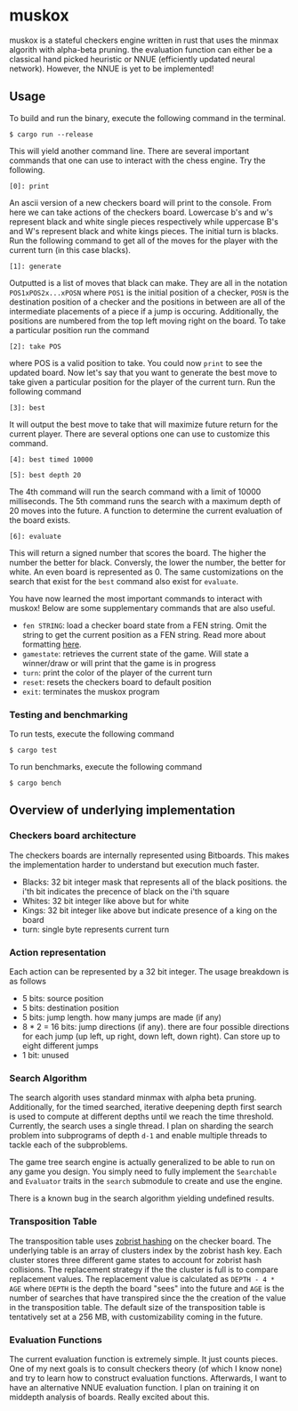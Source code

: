 # muskox

muskox is a stateful checkers engine written in rust that uses the minmax algorith with alpha-beta pruning. the evaluation function can either be a classical hand picked heuristic or NNUE (efficiently updated neural network). However, the NNUE is yet to be implemented!

## Usage

To build and run the binary, execute the following command in the terminal.

`$ cargo run --release`

This will yield another command line. There are several important commands that one can use to interact with the chess engine. Try the following.

`[0]: print`

An ascii version of a new checkers board will print to the console. From here we can take actions of the checkers board. Lowercase b's and w's represent black and white single pieces respectively while uppercase B's and W's represent black and white kings pieces. The initial turn is blacks. Run the following command to get all of the moves for the player with the current turn (in this case blacks).

`[1]: generate`

Outputted is a list of moves that black can make. They are all in the notation `POS1xPOS2x...xPOSN` where `POS1` is the initial position of a checker, `POSN` is the destination position of a checker and the positions in between are all of the intermediate placements of a piece if a jump is occuring. Additionally, the positions are numbered from the top left moving right on the board. To take a particular position run the command

`[2]: take POS`

where POS is a valid position to take. You could now `print` to see the updated board. Now let's say that you want to generate the best move to take given a particular position for the player of the current turn. Run the following command

`[3]: best`

It will output the best move to take that will maximize future return for the current player. There are several options one can use to customize this command.

`[4]: best timed 10000`

`[5]: best depth 20`

The 4th command will run the search command with a limit of 10000 milliseconds. The 5th command runs the search with a maximum depth of 20 moves into the future. A function to determine the current evaluation of the board exists.

`[6]: evaluate`

This will return a signed number that scores the board. The higher the number the better for black. Conversly, the lower the number, the better for white. An even board is represented as 0. The same customizations on the search that exist for the `best` command also exist for `evaluate`.

You have now learned the most important commands to interact with muskox! Below are some supplementary commands that are also useful.

* `fen STRING`: load a checker board state from a FEN string. Omit the string to get the current position as a FEN string. Read more about formatting [here](https://en.wikipedia.org/wiki/Portable_Draughts_Notation).
* `gamestate`: retrieves the current state of the game. Will state a winner/draw or will print that the game is in progress
* `turn`: print the color of the player of the current turn
* `reset`: resets the checkers board to default position
* `exit`: terminates the muskox program

### Testing and benchmarking

To run tests, execute the following command

`$ cargo test`

To run benchmarks, execute the following command

`$ cargo bench`

## Overview of underlying implementation

### Checkers board architecture

The checkers boards are internally represented using Bitboards. This makes the implementation harder to understand but execution much faster.
* Blacks: 32 bit integer mask that represents all of the black positions. the i'th bit indicates the precence of black on the i'th square
* Whites: 32 bit integer like above but for white
* Kings: 32 bit integer like above but indicate presence of a king on the board
* turn: single byte represents current turn

### Action representation

Each action can be represented by a 32 bit integer. The usage breakdown is as follows
* 5 bits: source position
* 5 bits: destination position
* 5 bits: jump length. how many jumps are made (if any)
* 8 * 2 = 16 bits: jump directions (if any). there are four possible directions for each jump (up left, up right, down left, down right). Can store up to eight different jumps
* 1 bit: unused

### Search Algorithm

The search algorith uses standard minmax with alpha beta pruning. Additionally, for the timed searched, iterative deepening depth first search is used to compute at different depths until we reach the time threshold. Currently, the search uses a single thread. I plan on sharding the search problem into subprograms of depth `d-1` and enable multiple threads to tackle each of the subproblems.

The game tree search engine is actually generalized to be able to run on any game you design. You simply need to fully implement the `Searchable` and `Evaluator` traits in the `search` submodule to create and use the engine.

There is a known bug in the search algorithm yielding undefined results.

### Transposition Table

The transposition table uses [zobrist hashing](https://www.chessprogramming.org/Zobrist_Hashing) on the checker board. The underlying table is an array of clusters index by the zobrist hash key. Each cluster stores three different game states to account for zobrist hash collisions. The replacement strategy if the the cluster is full is to compare replacement values. The replacement value is calculated as `DEPTH - 4 * AGE` where `DEPTH` is the depth the board "sees" into the future and `AGE` is the number of searches that have transpired since the the creation of the value in the transposition table. The default size of the transposition table is tentatively set at a 256 MB, with customizability coming in the future.

### Evaluation Functions

The current evaluation function is extremely simple. It just counts pieces. One of my next goals is to consult checkers theory (of which I know none) and try to learn how to construct evaluation functions. Afterwards, I want to have an alternative NNUE evaluation function. I plan on training it on middepth analysis of boards. Really excited about this.